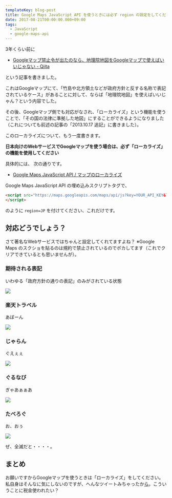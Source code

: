 ```yaml
---
templateKey: blog-post
title: Google Maps JavaScript API を使うときには必ず region の設定をしてくださいおねがいします
date: 2017-08-21T00:00:00.000+09:00
tags:
  - JavaScript
  - google-maps-api
---
```

3年くらい前に
<!--more-->

* [Googleマップ禁止令が出たのなら、地理院地図をGoogleマップで使えばいいじゃない - Qiita](http://qiita.com/amay077/items/979dfc858a21c8bbb7a9)

という記事を書きました。

これはGoogleマップにて、「竹島や北方領土などが政府方針と反する名称で表記されているケース」があることに対して、ならば「地理院地図」を使えばいいじゃん？という内容でした。

その後、Googleマップ側でも対応がなされ、「ローカライズ」という機能を使うことで、「その国の法律に準拠した地図」にすることができるようになりました（これについても前述の記事の「2013.10.17 追記」に書きました）。

このローカライズについて、もう一度書きます。

**日本向けのWebサービスでGoogleマップを使う場合は、必ず「ローカライズ」の機能を使用してください**

具体的には、 次の通りです。

* [Google Maps JavaScript API / マップのローカライズ](https://developers.google.com/maps/documentation/javascript/localization?hl=ja)

Google Maps JavaScript API の埋め込みスクリプトタグで、

```html
<script src="https://maps.googleapis.com/maps/api/js?key=YOUR_API_KEY&language=ja&region=JP">
</script>
```
のように ``region=JP`` を付けてください、これだけです。

## 対応どうでしょう？

さて著名なWebサービスではちゃんと設定してくれてますよね？
※Google Maps のスクショを貼るのは規約で禁止されているのでボカしてます（これでクリアできているとも思いませんが）。

### 期待される表記

いわゆる「政府方針の通りの表記」のみがされている状態

![](/img/posts/should_set_region_jp_to_googlemaps_01.png)

### 楽天トラベル

あぼーん

![](/img/posts/should_set_region_jp_to_googlemaps_02.png)

### じゃらん

ぐえぇぇ

![](/img/posts/should_set_region_jp_to_googlemaps_03.png)

### ぐるなび

ぎゃあぁぁあ

![](/img/posts/should_set_region_jp_to_googlemaps_04.png)

### たべろぐ

お、おぅ

![](/img/posts/should_set_region_jp_to_googlemaps_05.png)

ぜ、全滅だと・・・・。

## まとめ

お願いですからGoogleマップを使うときは「ローカライズ」をしてください。
私自身はそんなに気にしないのですが、へんなツイートみちゃったか[ら](https://twitter.com/yamazogaikuzo/status/899396971433086976)。こういうことに税金使われたい？
